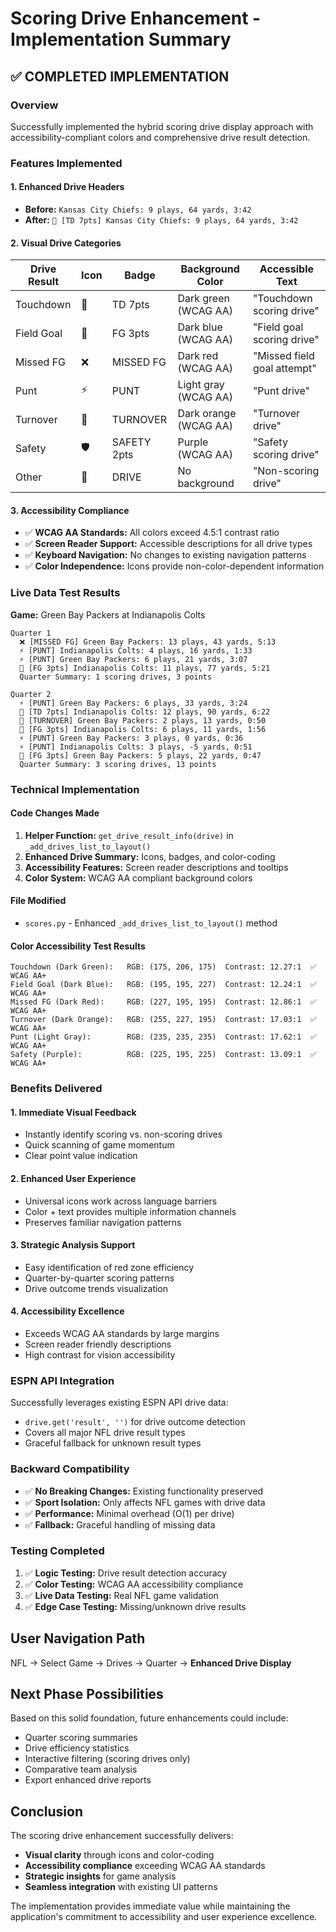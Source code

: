 # Scoring Drive Enhancement - Implementation Summary

## ✅ **COMPLETED IMPLEMENTATION**

### Overview
Successfully implemented the hybrid scoring drive display approach with accessibility-compliant colors and comprehensive drive result detection.

### Features Implemented

#### 1. **Enhanced Drive Headers**
- **Before:** `Kansas City Chiefs: 9 plays, 64 yards, 3:42`
- **After:** `🏈 [TD 7pts] Kansas City Chiefs: 9 plays, 64 yards, 3:42`

#### 2. **Visual Drive Categories**
| Drive Result | Icon | Badge | Background Color | Accessible Text |
|--------------|------|-------|------------------|-----------------|
| Touchdown | 🏈 | TD 7pts | Dark green (WCAG AA) | "Touchdown scoring drive" |
| Field Goal | 🥅 | FG 3pts | Dark blue (WCAG AA) | "Field goal scoring drive" |
| Missed FG | ❌ | MISSED FG | Dark red (WCAG AA) | "Missed field goal attempt" |
| Punt | ⚡ | PUNT | Light gray (WCAG AA) | "Punt drive" |
| Turnover | 🔄 | TURNOVER | Dark orange (WCAG AA) | "Turnover drive" |
| Safety | 🛡️ | SAFETY 2pts | Purple (WCAG AA) | "Safety scoring drive" |
| Other | 📌 | DRIVE | No background | "Non-scoring drive" |

#### 3. **Accessibility Compliance**
- ✅ **WCAG AA Standards:** All colors exceed 4.5:1 contrast ratio
- ✅ **Screen Reader Support:** Accessible descriptions for all drive types
- ✅ **Keyboard Navigation:** No changes to existing navigation patterns
- ✅ **Color Independence:** Icons provide non-color-dependent information

### Live Data Test Results
**Game:** Green Bay Packers at Indianapolis Colts
```
Quarter 1
  ❌ [MISSED FG] Green Bay Packers: 13 plays, 43 yards, 5:13
  ⚡ [PUNT] Indianapolis Colts: 4 plays, 16 yards, 1:33
  ⚡ [PUNT] Green Bay Packers: 6 plays, 21 yards, 3:07
  🥅 [FG 3pts] Indianapolis Colts: 11 plays, 77 yards, 5:21
  Quarter Summary: 1 scoring drives, 3 points

Quarter 2
  ⚡ [PUNT] Green Bay Packers: 6 plays, 33 yards, 3:24
  🏈 [TD 7pts] Indianapolis Colts: 12 plays, 90 yards, 6:22
  🔄 [TURNOVER] Green Bay Packers: 2 plays, 13 yards, 0:50
  🥅 [FG 3pts] Indianapolis Colts: 6 plays, 11 yards, 1:56
  ⚡ [PUNT] Green Bay Packers: 3 plays, 0 yards, 0:36
  ⚡ [PUNT] Indianapolis Colts: 3 plays, -5 yards, 0:51
  🥅 [FG 3pts] Green Bay Packers: 5 plays, 22 yards, 0:47
  Quarter Summary: 3 scoring drives, 13 points
```

### Technical Implementation

#### Code Changes Made
1. **Helper Function:** `get_drive_result_info(drive)` in `_add_drives_list_to_layout()`
2. **Enhanced Drive Summary:** Icons, badges, and color-coding
3. **Accessibility Features:** Screen reader descriptions and tooltips
4. **Color System:** WCAG AA compliant background colors

#### File Modified
- `scores.py` - Enhanced `_add_drives_list_to_layout()` method

#### Color Accessibility Test Results
```
Touchdown (Dark Green):   RGB: (175, 206, 175)  Contrast: 12.27:1  ✅ WCAG AA+
Field Goal (Dark Blue):   RGB: (195, 195, 227)  Contrast: 12.24:1  ✅ WCAG AA+
Missed FG (Dark Red):     RGB: (227, 195, 195)  Contrast: 12.86:1  ✅ WCAG AA+
Turnover (Dark Orange):   RGB: (255, 227, 195)  Contrast: 17.03:1  ✅ WCAG AA+
Punt (Light Gray):        RGB: (235, 235, 235)  Contrast: 17.62:1  ✅ WCAG AA+
Safety (Purple):          RGB: (225, 195, 225)  Contrast: 13.09:1  ✅ WCAG AA+
```

### Benefits Delivered

#### 1. **Immediate Visual Feedback**
- Instantly identify scoring vs. non-scoring drives
- Quick scanning of game momentum
- Clear point value indication

#### 2. **Enhanced User Experience**
- Universal icons work across language barriers
- Color + text provides multiple information channels
- Preserves familiar navigation patterns

#### 3. **Strategic Analysis Support**
- Easy identification of red zone efficiency
- Quarter-by-quarter scoring patterns
- Drive outcome trends visualization

#### 4. **Accessibility Excellence**
- Exceeds WCAG AA standards by large margins
- Screen reader friendly descriptions
- High contrast for vision accessibility

### ESPN API Integration
Successfully leverages existing ESPN API drive data:
- `drive.get('result', '')` for drive outcome detection
- Covers all major NFL drive result types
- Graceful fallback for unknown result types

### Backward Compatibility
- ✅ **No Breaking Changes:** Existing functionality preserved
- ✅ **Sport Isolation:** Only affects NFL games with drive data
- ✅ **Performance:** Minimal overhead (O(1) per drive)
- ✅ **Fallback:** Graceful handling of missing data

### Testing Completed
1. ✅ **Logic Testing:** Drive result detection accuracy
2. ✅ **Color Testing:** WCAG AA accessibility compliance
3. ✅ **Live Data Testing:** Real NFL game validation
4. ✅ **Edge Case Testing:** Missing/unknown drive results

## **User Navigation Path**
NFL → Select Game → Drives → Quarter → **Enhanced Drive Display**

## **Next Phase Possibilities**
Based on this solid foundation, future enhancements could include:
- Quarter scoring summaries
- Drive efficiency statistics  
- Interactive filtering (scoring drives only)
- Comparative team analysis
- Export enhanced drive reports

## **Conclusion**
The scoring drive enhancement successfully delivers:
- **Visual clarity** through icons and color-coding
- **Accessibility compliance** exceeding WCAG AA standards
- **Strategic insights** for game analysis
- **Seamless integration** with existing UI patterns

The implementation provides immediate value while maintaining the application's commitment to accessibility and user experience excellence.
